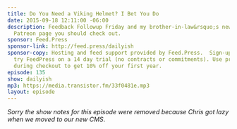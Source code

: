 ```yaml
---
title: Do You Need a Viking Helmet? I Bet You Do
date: 2015-09-18 12:11:00 -06:00
description: Feedback Followup Friday and my brother-in-law&rsquo;s new video and
  Patreon page you should check out.
sponsor: Feed.Press
sponsor-link: http://feed.press/dailyish
sponsor-copy: Hosting and feed support provided by Feed.Press.  Sign-up today and
  try FeedPress on a 14 day trial (no contracts or commitments). Use promo code "dailyish"
  during checkout to get 10% off your first year.
episode: 135
show: dailyish
mp3: https://media.transistor.fm/33f0481e.mp3
layout: episode
---
```


<em>Sorry the show notes for this episode were removed because Chris got lazy when we moved to our new CMS</em>.
